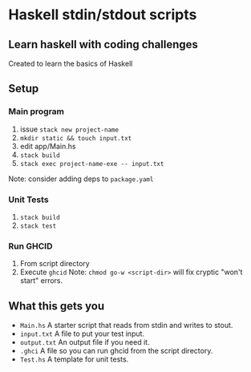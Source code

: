 # Haskell stdin/stdout scripts

## Learn haskell with coding challenges

Created to learn the basics of Haskell

## Setup

### Main program
1. issue `stack new project-name`
1. `mkdir static && touch input.txt`
1. edit app/Main.hs
1. `stack build`
1. `stack exec project-name-exe -- input.txt`

Note: consider adding deps to `package.yaml`

### Unit Tests
1. `stack build`
2. `stack test`

### Run GHCID
1. From script directory
2. Execute `ghcid`
Note: `chmod go-w <script-dir>` will fix cryptic "won't start" errors.

## What this gets you

* `Main.hs` A starter script that reads from stdin and writes to stout.
* `input.txt` A file to put your test input.
* `output.txt` An output file if you need it.
* `.ghci` A file so you can run ghcid from the script directory.
* `Test.hs` A template for unit tests.
